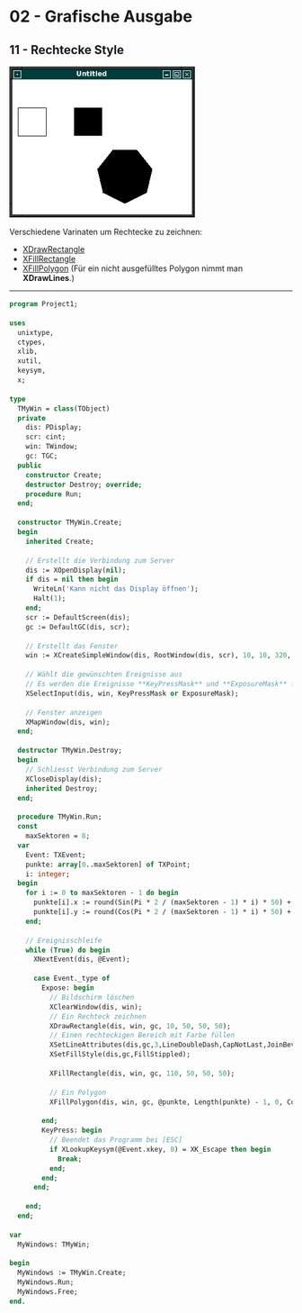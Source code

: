# 02 - Grafische Ausgabe
## 11 - Rechtecke Style

![image.png](image.png)

Verschiedene Varinaten um Rechtecke zu zeichnen:

- [XDrawRectangle](https://tronche.com/gui/x/xlib/graphics/filling-areas/XDrawRectangle.html)
- [XFillRectangle](https://tronche.com/gui/x/xlib/graphics/filling-areas/XFillRectangle.html)
- [XFillPolygon](https://tronche.com/gui/x/xlib/graphics/filling-areas/XFillPolygon.html) (Für ein nicht ausgefülltes Polygon nimmt man **XDrawLines**.)

---

```pascal
program Project1;

uses
  unixtype,
  ctypes,
  xlib,
  xutil,
  keysym,
  x;

type
  TMyWin = class(TObject)
  private
    dis: PDisplay;
    scr: cint;
    win: TWindow;
    gc: TGC;
  public
    constructor Create;
    destructor Destroy; override;
    procedure Run;
  end;

  constructor TMyWin.Create;
  begin
    inherited Create;

    // Erstellt die Verbindung zum Server
    dis := XOpenDisplay(nil);
    if dis = nil then begin
      WriteLn('Kann nicht das Display öffnen');
      Halt(1);
    end;
    scr := DefaultScreen(dis);
    gc := DefaultGC(dis, scr);

    // Erstellt das Fenster
    win := XCreateSimpleWindow(dis, RootWindow(dis, scr), 10, 10, 320, 240, 1, BlackPixel(dis, scr), WhitePixel(dis, scr));

    // Wählt die gewünschten Ereignisse aus
    // Es werden die Ereignisse **KeyPressMask** und **ExposureMask** für die grafische Auzsgabe gebraucht.
    XSelectInput(dis, win, KeyPressMask or ExposureMask);

    // Fenster anzeigen
    XMapWindow(dis, win);
  end;

  destructor TMyWin.Destroy;
  begin
    // Schliesst Verbindung zum Server
    XCloseDisplay(dis);
    inherited Destroy;
  end;

  procedure TMyWin.Run;
  const
    maxSektoren = 8;
  var
    Event: TXEvent;
    punkte: array[0..maxSektoren] of TXPoint;
    i: integer;
  begin
    for i := 0 to maxSektoren - 1 do begin
      punkte[i].x := round(Sin(Pi * 2 / (maxSektoren - 1) * i) * 50) + 200;
      punkte[i].y := round(Cos(Pi * 2 / (maxSektoren - 1) * i) * 50) + 170;
    end;

    // Ereignisschleife
    while (True) do begin
      XNextEvent(dis, @Event);

      case Event._type of
        Expose: begin
          // Bildschirm löschen
          XClearWindow(dis, win);
          // Ein Rechteck zeichnen
          XDrawRectangle(dis, win, gc, 10, 50, 50, 50);
          // Einen rechteckigen Bereich mit Farbe füllen
          XSetLineAttributes(dis,gc,3,LineDoubleDash,CapNotLast,JoinBevel);
          XSetFillStyle(dis,gc,FillStippled);

          XFillRectangle(dis, win, gc, 110, 50, 50, 50);

          // Ein Polygon
          XFillPolygon(dis, win, gc, @punkte, Length(punkte) - 1, 0, CoordModeOrigin);

        end;
        KeyPress: begin
          // Beendet das Programm bei [ESC]
          if XLookupKeysym(@Event.xkey, 0) = XK_Escape then begin
            Break;
          end;
        end;
      end;

    end;
  end;

var
  MyWindows: TMyWin;

begin
  MyWindows := TMyWin.Create;
  MyWindows.Run;
  MyWindows.Free;
end.
```



